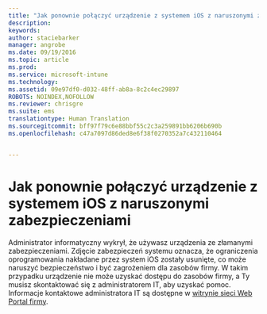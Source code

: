 ```yaml
---
title: "Jak ponownie połączyć urządzenie z systemem iOS z naruszonymi zabezpieczeniami | Microsoft Intune"
description: 
keywords: 
author: staciebarker
manager: angrobe
ms.date: 09/19/2016
ms.topic: article
ms.prod: 
ms.service: microsoft-intune
ms.technology: 
ms.assetid: 09e97df0-d032-48ff-ab8a-8c2c4ec29897
ROBOTS: NOINDEX,NOFOLLOW
ms.reviewer: chrisgre
ms.suite: ems
translationtype: Human Translation
ms.sourcegitcommit: bff97f79c6e88bbf55c2c3a259891bb6206b690b
ms.openlocfilehash: c47a7097d86ded8e6f38f0270352a7c432110464


---
```


# Jak ponownie połączyć urządzenie z systemem iOS z naruszonymi zabezpieczeniami
Administrator informatyczny wykrył, że używasz urządzenia ze złamanymi zabezpieczeniami. Zdjęcie zabezpieczeń systemu oznacza, że ograniczenia oprogramowania nakładane przez system iOS zostały usunięte, co może naruszyć bezpieczeństwo i być zagrożeniem dla zasobów firmy. W takim przypadku urządzenie nie może uzyskać dostępu do zasobów firmy, a Ty musisz skontaktować się z administratorem IT, aby uzyskać pomoc. Informacje kontaktowe administratora IT są dostępne w [witrynie sieci Web Portal firmy](http://portal.manage.microsoft.com).



<!--HONumber=Sep16_HO3-->


